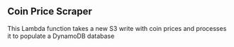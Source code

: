 
## Coin Price Scraper

This Lambda function takes a new S3 write with coin prices and processes it to populate a DynamoDB database